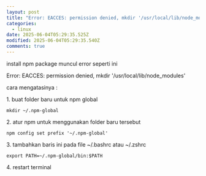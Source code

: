 ```yaml
---
layout: post
title: "Error: EACCES: permission denied, mkdir '/usr/local/lib/node_modules'"
categories:
  - linux
date: 2025-06-04T05:29:35.525Z
modified: 2025-06-04T05:29:35.540Z
comments: true
---
```

i﻿nstall npm package muncul error seperti ini 

Error: EACCES: permission denied, mkdir '/usr/local/lib/node_modules'

c﻿ara mengatasinya :

1﻿. buat folder baru untuk npm global

```
mkdir ~/.npm-global
```

2﻿. atur npm untuk menggunakan folder baru tersebut

```
npm config set prefix '~/.npm-global'
```

3﻿. tambahkan baris ini pada file \~/.bashrc atau \~/.zshrc

```
export PATH=~/.npm-global/bin:$PATH
```

4﻿. restart terminal
